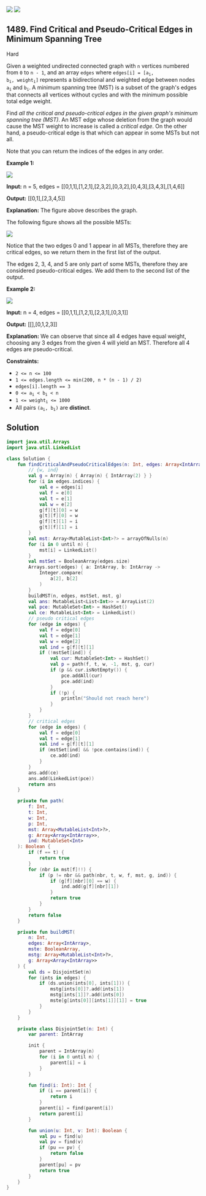 [![](https://img.shields.io/github/stars/javadev/LeetCode-in-Kotlin?label=Stars&style=flat-square)](https://github.com/javadev/LeetCode-in-Kotlin)
[![](https://img.shields.io/github/forks/javadev/LeetCode-in-Kotlin?label=Fork%20me%20on%20GitHub%20&style=flat-square)](https://github.com/javadev/LeetCode-in-Kotlin/fork)

## 1489\. Find Critical and Pseudo-Critical Edges in Minimum Spanning Tree

Hard

Given a weighted undirected connected graph with `n` vertices numbered from `0` to `n - 1`, and an array `edges` where <code>edges[i] = [a<sub>i</sub>, b<sub>i</sub>, weight<sub>i</sub>]</code> represents a bidirectional and weighted edge between nodes <code>a<sub>i</sub></code> and <code>b<sub>i</sub></code>. A minimum spanning tree (MST) is a subset of the graph's edges that connects all vertices without cycles and with the minimum possible total edge weight.

Find _all the critical and pseudo-critical edges in the given graph's minimum spanning tree (MST)_. An MST edge whose deletion from the graph would cause the MST weight to increase is called a _critical edge_. On the other hand, a pseudo-critical edge is that which can appear in some MSTs but not all.

Note that you can return the indices of the edges in any order.

**Example 1:**

![](https://assets.leetcode.com/uploads/2020/06/04/ex1.png)

**Input:** n = 5, edges = \[\[0,1,1],[1,2,1],[2,3,2],[0,3,2],[0,4,3],[3,4,3],[1,4,6]]

**Output:** [[0,1],[2,3,4,5]]

**Explanation:** The figure above describes the graph.

The following figure shows all the possible MSTs:

![](https://assets.leetcode.com/uploads/2020/06/04/msts.png)

Notice that the two edges 0 and 1 appear in all MSTs, therefore they are critical edges, so we return them in the first list of the output.

The edges 2, 3, 4, and 5 are only part of some MSTs, therefore they are considered pseudo-critical edges. We add them to the second list of the output.

**Example 2:**

![](https://assets.leetcode.com/uploads/2020/06/04/ex2.png)

**Input:** n = 4, edges = \[\[0,1,1],[1,2,1],[2,3,1],[0,3,1]]

**Output:** [[],[0,1,2,3]]

**Explanation:** We can observe that since all 4 edges have equal weight, choosing any 3 edges from the given 4 will yield an MST. Therefore all 4 edges are pseudo-critical.

**Constraints:**

*   `2 <= n <= 100`
*   `1 <= edges.length <= min(200, n * (n - 1) / 2)`
*   `edges[i].length == 3`
*   <code>0 <= a<sub>i</sub> < b<sub>i</sub> < n</code>
*   <code>1 <= weight<sub>i</sub> <= 1000</code>
*   All pairs <code>(a<sub>i</sub>, b<sub>i</sub>)</code> are **distinct**.

## Solution

```kotlin
import java.util.Arrays
import java.util.LinkedList

class Solution {
    fun findCriticalAndPseudoCriticalEdges(n: Int, edges: Array<IntArray>): List<List<Int>> {
        // {w, ind}
        val g = Array(n) { Array(n) { IntArray(2) } }
        for (i in edges.indices) {
            val e = edges[i]
            val f = e[0]
            val t = e[1]
            val w = e[2]
            g[f][t][0] = w
            g[t][f][0] = w
            g[f][t][1] = i
            g[t][f][1] = i
        }
        val mst: Array<MutableList<Int>?> = arrayOfNulls(n)
        for (i in 0 until n) {
            mst[i] = LinkedList()
        }
        val mstSet = BooleanArray(edges.size)
        Arrays.sort(edges) { a: IntArray, b: IntArray ->
            Integer.compare(
                a[2], b[2]
            )
        }
        buildMST(n, edges, mstSet, mst, g)
        val ans: MutableList<List<Int>> = ArrayList(2)
        val pce: MutableSet<Int> = HashSet()
        val ce: MutableList<Int> = LinkedList()
        // pseudo critical edges
        for (edge in edges) {
            val f = edge[0]
            val t = edge[1]
            val w = edge[2]
            val ind = g[f][t][1]
            if (!mstSet[ind]) {
                val cur: MutableSet<Int> = HashSet()
                val p = path(f, t, w, -1, mst, g, cur)
                if (p && cur.isNotEmpty()) {
                    pce.addAll(cur)
                    pce.add(ind)
                }
                if (!p) {
                    println("Should not reach here")
                }
            }
        }
        // critical edges
        for (edge in edges) {
            val f = edge[0]
            val t = edge[1]
            val ind = g[f][t][1]
            if (mstSet[ind] && !pce.contains(ind)) {
                ce.add(ind)
            }
        }
        ans.add(ce)
        ans.add(LinkedList(pce))
        return ans
    }

    private fun path(
        f: Int,
        t: Int,
        w: Int,
        p: Int,
        mst: Array<MutableList<Int>?>,
        g: Array<Array<IntArray>>,
        ind: MutableSet<Int>
    ): Boolean {
        if (f == t) {
            return true
        }
        for (nbr in mst[f]!!) {
            if (p != nbr && path(nbr, t, w, f, mst, g, ind)) {
                if (g[f][nbr][0] == w) {
                    ind.add(g[f][nbr][1])
                }
                return true
            }
        }
        return false
    }

    private fun buildMST(
        n: Int,
        edges: Array<IntArray>,
        mste: BooleanArray,
        mstg: Array<MutableList<Int>?>,
        g: Array<Array<IntArray>>
    ) {
        val ds = DisjointSet(n)
        for (ints in edges) {
            if (ds.union(ints[0], ints[1])) {
                mstg[ints[0]]?.add(ints[1])
                mstg[ints[1]]?.add(ints[0])
                mste[g[ints[0]][ints[1]][1]] = true
            }
        }
    }

    private class DisjointSet(n: Int) {
        var parent: IntArray

        init {
            parent = IntArray(n)
            for (i in 0 until n) {
                parent[i] = i
            }
        }

        fun find(i: Int): Int {
            if (i == parent[i]) {
                return i
            }
            parent[i] = find(parent[i])
            return parent[i]
        }

        fun union(u: Int, v: Int): Boolean {
            val pu = find(u)
            val pv = find(v)
            if (pu == pv) {
                return false
            }
            parent[pu] = pv
            return true
        }
    }
}
```